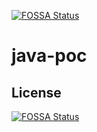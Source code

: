 [![FOSSA Status](https://app.fossa.com/api/projects/git%2Bgithub.com%2FNandigamAbhishek%2Fjava-poc.svg?type=shield)](https://app.fossa.com/projects/git%2Bgithub.com%2FNandigamAbhishek%2Fjava-poc?ref=badge_shield)

# java-poc

## License
[![FOSSA Status](https://app.fossa.com/api/projects/git%2Bgithub.com%2FNandigamAbhishek%2Fjava-poc.svg?type=large)](https://app.fossa.com/projects/git%2Bgithub.com%2FNandigamAbhishek%2Fjava-poc?ref=badge_large)